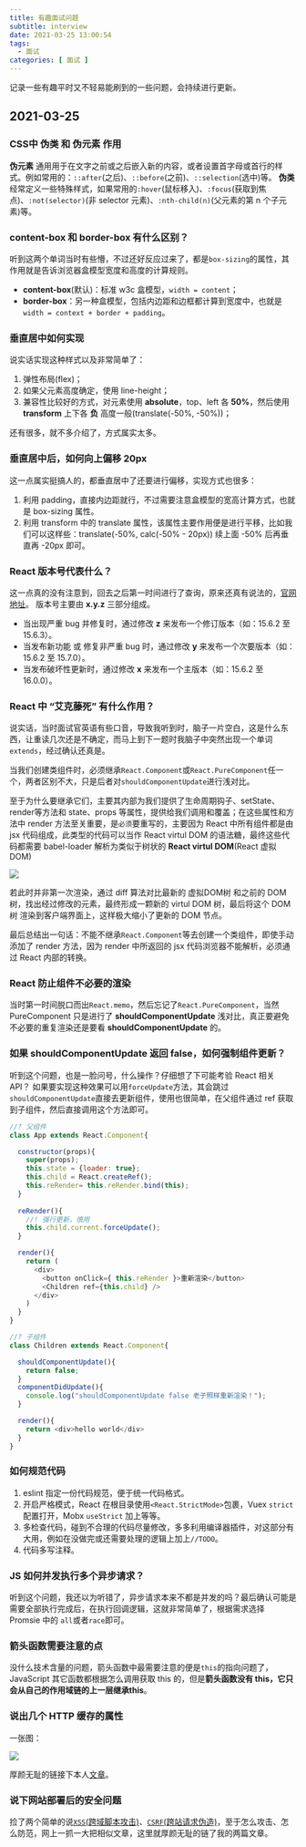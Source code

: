 ```yaml
---
title: 有趣面试问题
subtitle: interview
date: 2021-03-25 13:00:54
tags:
  - 面试
categories: [ 面试 ]
---
```

记录一些有趣平时又不轻易能刷到的一些问题，会持续进行更新。

<!-- more -->

## 2021-03-25
### CSS中 伪类 和 伪元素 作用
**伪元素** 通用用于在文字之前或之后嵌入新的内容，或者设置首字母或首行的样式。例如常用的：`::after`(之后)、`::before`(之前)、`::selection`(选中)等。
**伪类** 经常定义一些特殊样式，如果常用的`:hover`(鼠标移入)、`:focus`(获取到焦点)、`:not(selector)`(非 selector 元素)、`:nth-child(n)`(父元素的第 n 个子元素)等。
### content-box 和 border-box 有什么区别？
听到这两个单词当时有些懵，不过还好反应过来了，都是`box-sizing`的属性，其作用就是告诉浏览器盒模型宽度和高度的计算规则。
- **content-box**(默认)：标准 w3c 盒模型，`width = content`；
- **border-box**：另一种盒模型，包括内边距和边框都计算到宽度中，也就是`width = context + border + padding`。

### 垂直居中如何实现
说实话实现这种样式以及非常简单了：
1. 弹性布局(flex)；
2. 如果父元素高度确定，使用 line-height；
3. 兼容性比较好的方式，对元素使用 **absolute**，top、left 各 **50%**，然后使用 **transform** 上下各 **负** 高度一般(translate(-50%, -50%))；

还有很多，就不多介绍了，方式属实太多。
### 垂直居中后，如何向上偏移 20px
这一点属实挺搞人的，都垂直居中了还要进行偏移，实现方式也很多：
1. 利用 padding，直接内边距就行，不过需要注意盒模型的宽高计算方式，也就是 box-sizing 属性。
2. 利用 transform 中的 translate 属性，该属性主要作用便是进行平移，比如我们可以这样些：translate(-50%, calc(-50% - 20px)) 续上面 -50% 后再垂直再 -20px 即可。

### React 版本号代表什么？
这一点真的没有注意到，回去之后第一时间进行了查询，原来还真有说法的，[官网地址](https://reactjs.bootcss.com/docs/faq-versioning.html)。
版本号主要由 **x.y.z** 三部分组成。
- 当出现严重 bug 并修复时，通过修改 **z** 来发布一个修订版本（如：15.6.2 至 15.6.3）。
- 当发布新功能 或 修复非严重 bug 时，通过修改 **y** 来发布一个次要版本（如：15.6.2 至 15.7.0）。
- 当发布破坏性更新时，通过修改 **x** 来发布一个主版本（如：15.6.2 至 16.0.0）。

### React 中 “艾克藤死” 有什么作用？
说实话，当时面试官英语有些口音，导致我听到时，脑子一片空白，这是什么东西，让重读几次还是不确定，而马上到下一题时我脑子中突然出现一个单词`extends`，经过确认还真是。

当我们创建类组件时，必须继承`React.Component`或`React.PureComponent`任一个，两者区别不大，只是后者对`shouldComponentUpdate`进行浅对比。

至于为什么要继承它们，主要其内部为我们提供了生命周期钩子、setState、render等方法和 state、props 等属性，提供给我们调用和覆盖；在这些属性和方法中 render 方法至关重要，是`必须`要重写的，主要因为 React 中所有组件都是由 jsx 代码组成，此类型的代码可以当作 React virtul DOM 的语法糖，最终这些代码都需要 babel-loader 解析为类似于树状的 **React virtul DOM**(React 虚拟DOM)

![](https://img.bipch.cn/2021/03/25/586c5c64d4ac6.png)

若此时并非第一次渲染，通过 diff 算法对比最新的 虚拟DOM树 和之前的 DOM树，找出经过修改的元素，最终形成一颗新的 virtul DOM 树，最后将这个 DOM树 渲染到客户端界面上，这样极大缩小了更新的 DOM 节点。

最后总结出一句话：不能不继承`React.Component`等去创建一个类组件，即使手动添加了 render 方法，因为 render 中所返回的 jsx 代码浏览器不能解析，必须通过 React 内部的转换。
### React 防止组件不必要的渲染
当时第一时间脱口而出`React.memo`，然后忘记了`React.PureComponent`，当然 PureComponent 只是进行了 **shouldComponentUpdate** 浅对比，真正要避免不必要的重复渲染还是要看 **shouldComponentUpdate** 的。
### 如果 **shouldComponentUpdate** 返回 false，如何强制组件更新？
听到这个问题，也是一脸问号，什么操作？仔细想了下可能考验 React 相关 API？
如果要实现这种效果可以用`forceUpdate`方法，其会跳过`shouldComponentUpdate`直接去更新组件，使用也很简单，在父组件通过 ref 获取到子组件，然后直接调用这个方法即可。
```javascript
//? 父组件
class App extends React.Component{

  constructor(props){
    super(props);
    this.state = {loader: true};
    this.child = React.createRef();
    this.reRender= this.reRender.bind(this);
  }
  
  reRender(){
    //! 强行更新，慎用
    this.child.current.forceUpdate();
  }

  render(){
    return (
      <div>
        <button onClick={ this.reRender }>重新渲染</button>
        <Children ref={this.child} />
      </div>
    )
  }
}

//? 子组件
class Children extends React.Component{

  shouldComponentUpdate(){
    return false;
  }
  componentDidUpdate(){
    console.log("shouldComponentUpdate false 老子照样重新渲染！");
  }

  render(){
    return <div>hello world</div>
  }
}
```
### 如何规范代码
1. eslint 指定一份代码规范，便于统一代码格式。
2. 开启严格模式，React 在根目录使用`<React.StrictMode>`包裹，Vuex `strict`配置打开，Mobx `useStrict` 加上等等。
3. 多检查代码，碰到不合理的代码尽量修改，多多利用编译器插件，对这部分有大用，例如在没做完或还需要处理的逻辑上加上`//TODO`。
4. 代码多写注释。

### JS 如何并发执行多个异步请求？
听到这个问题，我还以为听错了，异步请求本来不都是并发的吗？最后确认可能是需要全部执行完成后，在执行回调逻辑，这就非常简单了，根据需求选择 Promsie 中的 `all`或者`race`即可。
### 箭头函数需要注意的点
没什么技术含量的问题，箭头函数中最需要注意的便是`this`的指向问题了，JavaScript 其它函数都根据怎么调用获取 this 的，但是**箭头函数没有 this，它只会从自己的作用域链的上一层继承this**。
### 说出几个 HTTP 缓存的属性
一张图：

![](https://img.bipch.cn/2021/03/29/066c8df413940.png)

厚颜无耻的链接下本人[文章](/http-cache)。

### 说下网站部署后的安全问题
捡了两个简单的说[`XSS`(跨域脚本攻击)](/xss)、[`CSRF`(跨站请求伪造)](/csrf)，至于怎么攻击、怎么防范，网上一抓一大把相似文章，这里就厚颜无耻的链了我的两篇文章。